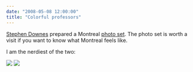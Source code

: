 ```yaml
---
date: "2008-05-08 12:00:00"
title: "Colorful professors"
---
```




[Stephen Downes](http://www.downes.ca) prepared a Montreal [photo set](http://www.flickr.com/photos/stephen_downes/sets/72157604949653478/show/?rb=1). The photo set is worth a visit if you want to know what Montreal feels like. 

I am the nerdiest of the two:

<img decoding="async" src="http://farm4.static.flickr.com/3286/2476496164_b655a6219a_m.jpg" />

<img decoding="async" src="http://farm4.static.flickr.com/3191/2475679805_47facb7f5a_m.jpg" />

